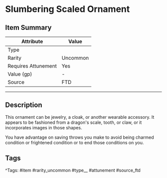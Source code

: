 # Slumbering Scaled Ornament

## Item Summary

| Attribute            | Value                        |
|----------------------|------------------------------|
| Type                 |   |
| Rarity               | Uncommon             |
| Requires Attunement  | Yes                |
| Value (gp)           | -    |
| Source               | FTD |

---

## Description

This ornament can be jewelry, a cloak, or another wearable accessory. It appears to be fashioned from a dragon's scale, tooth, or claw, or it incorporates images in those shapes.

You have advantage on saving throws you make to avoid being charmed condition or frightened condition or to end those conditions on you.

## Tags

^Tags: #item #rarity_uncommon #type__ #attunement #source_ftd